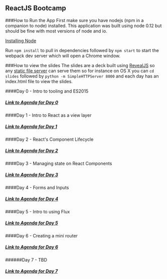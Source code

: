 ## ReactJS Bootcamp

###How to Run the App
First make sure you have nodejs (npm in a companion to node) installed. This application was built using node 0.12 but should be fine with most versions of node and io.

<a href="https://github.com/joyent/node/wiki/installation">Installing Node</a>

Run `npm install` to pull in dependencies followed by `npm start` to start the webpack dev server which will open a Chrome window.

###How to view the slides
The slides are a deck built using <a href="https://github.com/hakimel/reveal.js/">RevealJS</a> so any <a href="https://gist.github.com/willurd/5720255">static file server</a> can serve them so for instance on OS X you can 
`cd slides` followed by `python -m SimpleHTTPServer 8000` and each day has an index.html file to view the slides.

####Day 0 - Intro to tooling and ES2015
<h5><a href="https://github.com/westeezy/ReactJS-Bootcamp/blob/master/agendas/day0.md">Link to Agenda for Day 0</a></h5>

####Day 1 - Intro to React as a view layer
<h5><a href="https://github.com/westeezy/ReactJS-Bootcamp/blob/master/agendas/day1.md">Link to Agenda for Day 1</a></h5>

####Day 2 - React's Component Lifecycle
<h5><a href="https://github.com/westeezy/ReactJS-Bootcamp/blob/master/agendas/day2.md">Link to Agenda for Day 2</a></h5>

####Day 3 - Managing state on React Components
<h5><a href="https://github.com/westeezy/ReactJS-Bootcamp/blob/master/agendas/day3.md">Link to Agenda for Day 3</a></h5>

####Day 4 - Forms and Inputs
<h5><a href="https://github.com/westeezy/ReactJS-Bootcamp/blob/master/agendas/day4.md">Link to Agenda for Day 4</a></h5>

####Day 5 - Intro to using Flux
<h5><a href="https://github.com/westeezy/ReactJS-Bootcamp/blob/master/agendas/day5.md">Link to Agenda for Day 5</a></h5>

####Day 6 - Creating a mini router
<h5><a href="https://github.com/westeezy/ReactJS-Bootcamp/blob/master/agendas/day6.md">Link to Agenda for Day 6</a></h5>

######Day 7 - TBD
<h5><a href="https://github.com/westeezy/ReactJS-Bootcamp/blob/master/agendas/day7.md">Link to Agenda for Day 7</a></h5>
